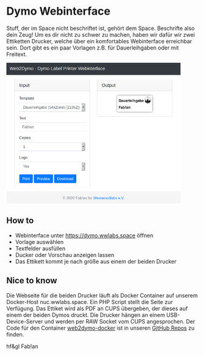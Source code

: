 # Dymo Webinterface
Stuff, der im Space nicht beschriftet ist, gehört dem Space. Beschrifte also dein Zeug! Um es dir nicht zu schwer zu machen, haben wir dafür wir zwei Ettiketten Drucker, welche über ein komfortables Webinterface erreichbar sein. Dort gibt es ein paar Vorlagen z.B. für Dauerleihgaben oder mit Freitext.

![Screenshot](web2dymo.png)

## How to
* Webinterface unter https://dymo.wwlabs.space öffnen
* Vorlage auswählen
* Textfelder ausfüllen
* Ducker oder Vorschau anzeigen lassen
* Das Ettikett kommt je nach größe aus einem der beiden Drucker

## Nice to know
Die Webseite für die beiden Drucker läuft als Docker Container auf unserem Docker-Host nuc.wwlabs.space. Ein PHP Script stellt die Seite zur Verfügung. Das Ettiket wird als PDF an CUPS übergeben, der dieses auf einem der beiden Dymos druckt. Die Drucker hängen an einem USB-Device-Server und werden per RAW Socket vom CUPS angesprochen. Der Code für den Container [web2dymo-docker](https://github.com/Westwoodlabs/web2dymo-docker) ist in unseren [GitHub Repos](https://github.com/Westwoodlabs) zu finden.

hf&gl Fab!an
